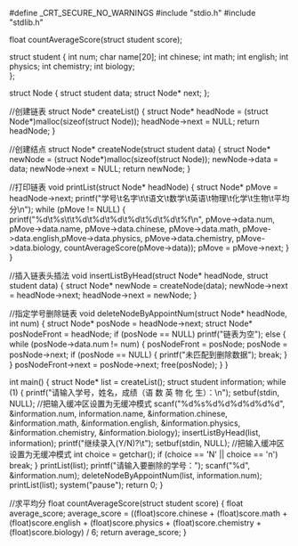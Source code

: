 #define _CRT_SECURE_NO_WARNINGS
#include "stdio.h"
#include "stdlib.h"

float countAverageScore(struct student score);

struct student {
	int num;
	char name[20];
	int chinese;
	int math;
	int english;
	int physics;
	int chemistry;
	int biology;	
};

struct Node {
	struct student data;
	struct Node* next;
};

//创建链表
struct Node* createList()
{
	struct Node* headNode = (struct Node*)malloc(sizeof(struct Node));
	headNode->next = NULL;
	return headNode;
}

//创建结点
struct Node* createNode(struct student data)
{
	struct Node* newNode = (struct Node*)malloc(sizeof(struct Node));
	newNode->data = data;
	newNode->next = NULL;
	return newNode;
}

//打印链表
void printList(struct Node* headNode)
{
	struct Node* pMove = headNode->next;
	printf("学号\t名字\t\t语文\t数学\t英语\t物理\t化学\t生物\t平均分\n");
	while (pMove != NULL)
	{
		printf("%d\t%s\t\t%d\t%d\t%d\t%d\t%d\t%d\t%f\n", pMove->data.num, pMove->data.name, pMove->data.chinese, pMove->data.math,
			pMove->data.english,pMove->data.physics, pMove->data.chemistry, pMove->data.biology, 
			countAverageScore(pMove->data));
		pMove = pMove->next;
	}
}

//插入链表头插法
void insertListByHead(struct Node* headNode, struct student data)
{
	struct Node* newNode = createNode(data);
	newNode->next = headNode->next;
	headNode->next = newNode;
}

//指定学号删除链表
void deleteNodeByAppointNum(struct Node* headNode, int num)
{
	struct Node* posNode = headNode->next;
	struct Node* posNodeFront = headNode;
	if (posNode == NULL)
		printf("链表为空");
	else
	{
		while (posNode->data.num != num)
		{
			posNodeFront = posNode;
			posNode = posNode->next;
			if (posNode == NULL)
			{
				printf("未匹配到删除数据");
				break;
			}
		}
		posNodeFront->next = posNode->next;
		free(posNode);
	}
}

int main()
{
	struct Node* list = createList();
	struct student information;
	while (1)
	{
		printf("请输入学号，姓名，成绩（语 数 英 物 化 生）：\n");
		setbuf(stdin, NULL);   //把输入缓冲区设置为无缓冲模式
		scanf("%d%s%d%d%d%d%d%d", &information.num, information.name, &information.chinese, &information.math,
			&information.english, &information.physics, &information.chemistry, &information.biology);
		insertListByHead(list, information);
		printf("继续录入(Y/N)?\t");
		setbuf(stdin, NULL);   //把输入缓冲区设置为无缓冲模式
		int choice = getchar();
		if (choice == 'N' || choice == 'n')
			break;
	}
	printList(list);
	printf("请输入要删除的学号：");
	scanf("%d", &information.num);
	deleteNodeByAppointNum(list, information.num);
	printList(list);
	system("pause");
	return 0;
}

//求平均分
float countAverageScore(struct student score)
{
	float average_score;
	average_score = ((float)score.chinese + (float)score.math + (float)score.english + (float)score.physics + 
		(float)score.chemistry + (float)score.biology) / 6;
	return average_score;
}

